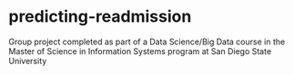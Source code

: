 # predicting-readmission
Group project completed as part of a Data Science/Big Data course in the Master of Science in Information Systems program at San Diego State University
